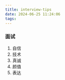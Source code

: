 ```yaml
---
title: interview-tips
date: 2024-06-25 11:24:06
tags:
---
```


### 面试

1. 自信
2. 技术
3. 真诚
4. 颜值
5. 表达
